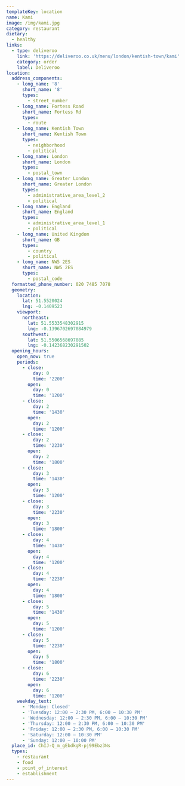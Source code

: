 ```yaml
---
templateKey: location
name: Kami
image: /img/kami.jpg
category: restaurant
dietary:
  - healthy
links:
  - type: deliveroo
    link: 'https://deliveroo.co.uk/menu/london/kentish-town/kami'
    category: order
    label: Deliveroo
location:
  address_components:
    - long_name: '8'
      short_name: '8'
      types:
        - street_number
    - long_name: Fortess Road
      short_name: Fortess Rd
      types:
        - route
    - long_name: Kentish Town
      short_name: Kentish Town
      types:
        - neighborhood
        - political
    - long_name: London
      short_name: London
      types:
        - postal_town
    - long_name: Greater London
      short_name: Greater London
      types:
        - administrative_area_level_2
        - political
    - long_name: England
      short_name: England
      types:
        - administrative_area_level_1
        - political
    - long_name: United Kingdom
      short_name: GB
      types:
        - country
        - political
    - long_name: NW5 2ES
      short_name: NW5 2ES
      types:
        - postal_code
  formatted_phone_number: 020 7485 7078
  geometry:
    location:
      lat: 51.5520024
      lng: -0.1409523
    viewport:
      northeast:
        lat: 51.5533548302915
        lng: -0.1396702697084979
      southwest:
        lat: 51.5506568697085
        lng: -0.142368230291502
  opening_hours:
    open_now: true
    periods:
      - close:
          day: 0
          time: '2200'
        open:
          day: 0
          time: '1200'
      - close:
          day: 2
          time: '1430'
        open:
          day: 2
          time: '1200'
      - close:
          day: 2
          time: '2230'
        open:
          day: 2
          time: '1800'
      - close:
          day: 3
          time: '1430'
        open:
          day: 3
          time: '1200'
      - close:
          day: 3
          time: '2230'
        open:
          day: 3
          time: '1800'
      - close:
          day: 4
          time: '1430'
        open:
          day: 4
          time: '1200'
      - close:
          day: 4
          time: '2230'
        open:
          day: 4
          time: '1800'
      - close:
          day: 5
          time: '1430'
        open:
          day: 5
          time: '1200'
      - close:
          day: 5
          time: '2230'
        open:
          day: 5
          time: '1800'
      - close:
          day: 6
          time: '2230'
        open:
          day: 6
          time: '1200'
    weekday_text:
      - 'Monday: Closed'
      - 'Tuesday: 12:00 – 2:30 PM, 6:00 – 10:30 PM'
      - 'Wednesday: 12:00 – 2:30 PM, 6:00 – 10:30 PM'
      - 'Thursday: 12:00 – 2:30 PM, 6:00 – 10:30 PM'
      - 'Friday: 12:00 – 2:30 PM, 6:00 – 10:30 PM'
      - 'Saturday: 12:00 – 10:30 PM'
      - 'Sunday: 12:00 – 10:00 PM'
  place_id: ChIJ-Q_m_gEbdkgR-pj99Ebz3Ns
  types:
    - restaurant
    - food
    - point_of_interest
    - establishment
---
```

